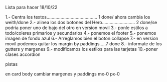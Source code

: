 Lista para hacer 18/10/22

1.- Centra los textos........................................ 1 done/ ahora cambia los weith/done
2.- alinea los dos botones del Hero.......................... 2 done/se podria poner uno de bajo del otro en version movil
3.- ponle estilos a todo/coleres primarios y secundarios
4.- ponemos el footer
5.- ponemos imagen de fondo azul
6.- Arreglamos bien el boton collapse
7.- en version movil podemos quitar los margin by paddings.....7 done
8.- informate de los gutters y margenes
9.- modificamos los estilos para las tarjetas
10.-poner clases accordion

pistas

en card body cambiar margenes y paddings mx-0 px-0
